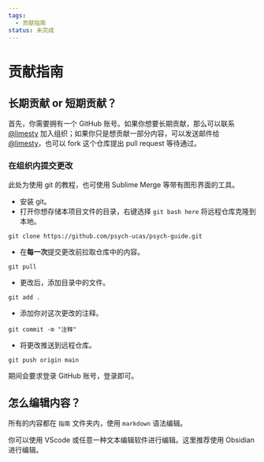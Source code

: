 ```yaml
---
tags:
  - 贡献指南
status: 未完成
---
```

# 贡献指南

## 长期贡献 or 短期贡献？

首先，你需要拥有一个 GitHub 账号。如果你想要长期贡献，那么可以联系 [@limesty](https://github.com/limesty) 加入组织；如果你只是想贡献一部分内容，可以发送邮件给 [@limesty](https://github.com/limesty)，也可以 fork 这个仓库提出 pull request 等待通过。

### 在组织内提交更改

此处为使用 git 的教程，也可使用 Sublime Merge 等带有图形界面的工具。

- 安装 git。
- 打开你想存储本项目文件的目录，右键选择 `git bash here` 将远程仓库克隆到本地。
```
git clone https://github.com/psych-ucas/psych-guide.git
```
- 在**每一次**提交更改前拉取仓库中的内容。
```
git pull
```
- 更改后，添加目录中的文件。
```
git add .
```
- 添加你对这次更改的注释。
```
git commit -m "注释"
```
- 将更改推送到远程仓库。
```
git push origin main
```

期间会要求登录 GitHub 账号，登录即可。

## 怎么编辑内容？

所有的内容都在 `指南` 文件夹内，使用 `markdown` 语法编辑。

你可以使用 VScode 或任意一种文本编辑软件进行编辑。这里推荐使用 Obsidian 进行编辑。

